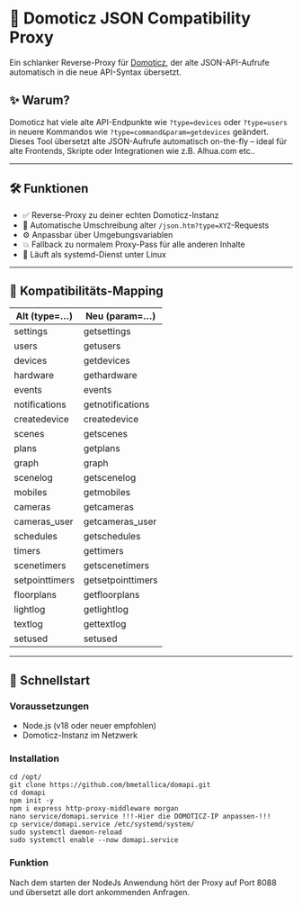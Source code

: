 # 🧭 Domoticz JSON Compatibility Proxy

Ein schlanker Reverse-Proxy für [Domoticz](https://www.domoticz.com/), der alte JSON-API-Aufrufe automatisch in die neue API-Syntax übersetzt.

## ✨ Warum?

Domoticz hat viele alte API-Endpunkte wie `?type=devices` oder `?type=users` in neuere Kommandos wie `?type=command&param=getdevices` geändert. Dieses Tool übersetzt alte JSON-Aufrufe automatisch on-the-fly – ideal für alte Frontends, Skripte oder Integrationen wie z.B. Alhua.com etc..

---

## 🛠️ Funktionen

- ✅ Reverse-Proxy zu deiner echten Domoticz-Instanz
- 🔁 Automatische Umschreibung alter `/json.htm?type=XYZ`-Requests
- ⚙️ Anpassbar über Umgebungsvariablen
- 💥 Fallback zu normalem Proxy-Pass für alle anderen Inhalte
- 🐧 Läuft als systemd-Dienst unter Linux

---

## 🔁 Kompatibilitäts-Mapping

| Alt (type=…)     | Neu (param=…)          |
|------------------|------------------------|
| settings         | getsettings            |
| users            | getusers               |
| devices          | getdevices             |
| hardware         | gethardware            |
| events           | events                 |
| notifications    | getnotifications       |
| createdevice     | createdevice           |
| scenes           | getscenes              |
| plans            | getplans               |
| graph            | graph                  |
| scenelog         | getscenelog            |
| mobiles          | getmobiles             |
| cameras          | getcameras             |
| cameras_user     | getcameras_user        |
| schedules        | getschedules           |
| timers           | gettimers              |
| scenetimers      | getscenetimers         |
| setpointtimers   | getsetpointtimers      |
| floorplans       | getfloorplans          |
| lightlog         | getlightlog            |
| textlog          | gettextlog             |
| setused          | setused                |

---

## 🚀 Schnellstart

### Voraussetzungen

- Node.js (v18 oder neuer empfohlen)
- Domoticz-Instanz im Netzwerk

### Installation

```
cd /opt/ 
git clone https://github.com/bmetallica/domapi.git
cd domapi
npm init -y
npm i express http-proxy-middleware morgan 
nano service/domapi.service !!!-Hier die DOMOTICZ-IP anpassen-!!!
cp service/domapi.service /etc/systemd/system/
sudo systemctl daemon-reload
sudo systemctl enable --now domapi.service
```


### Funktion
Nach dem starten der NodeJs Anwendung hört der Proxy auf Port 8088 und übersetzt alle dort ankommenden Anfragen.

